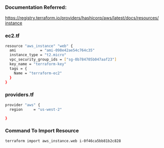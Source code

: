 ### Documentation Referred:

https://registry.terraform.io/providers/hashicorp/aws/latest/docs/resources/instance

### ec2.tf
```sh
resource "aws_instance" "web" {
  ami           = "ami-098e42ae54c764c35"
  instance_type = "t2.micro"
  vpc_security_group_ids = ["sg-0b784705b047aaf23"]
  key_name = "terraform-key"
  tags = {
    Name = "terraform-ec2"
  }
}
```
### providers.tf
```sh
provider "aws" {
  region     = "us-west-2"

}

```

### Command To Import Resource

```sh
terraform import aws_instance.web i-0f46ca5bb81b2c828
```
